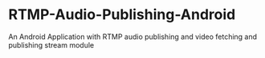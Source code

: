 # RTMP-Audio-Publishing-Android
An Android Application with RTMP audio publishing and video fetching and publishing stream module
